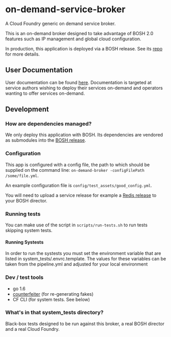 # on-demand-service-broker
A Cloud Foundry generic on demand service broker.

This is an on-demand broker designed to take advantage of BOSH 2.0 features such
as IP management and global cloud configuration.

In production, this application is deployed via a BOSH release. See its
[repo](https://github.com/pivotal-cf/on-demand-service-broker-release) for more
details.

## User Documentation

User documentation can be found [here](https://docs.pivotal.io/svc-sdk/odb). Documentation is targeted at service authors wishing to deploy their services on-demand and operators wanting to offer services on-demand.

## Development

### How are dependencies managed?
We only deploy this application with BOSH. Its dependencies are vendored as submodules
into the [BOSH release](https://github.com/pivotal-cf/on-demand-service-broker-release).

### Configuration
This app is configured with a config file, the path to which should be supplied on
the command line: `on-demand-broker -configFilePath /some/file.yml`.

An example configuration file is `config/test_assets/good_config.yml`.

You will need to upload a
service release for example a [Redis release](https://github.com/pivotal-cf-experimental/redis-example-service-release)
to your BOSH director.

### Running tests
You can make use of the script in `scripts/run-tests.sh` to run tests skipping system tests.

#### Running Systests
In order to run the systests you must set the environment variable that are
listed in system_tests/.envrc.template. The values for these variables can be
taken from the pipeline.yml and adjusted for your local environment

### Dev / test tools
* go 1.6
* [counterfeiter](https://github.com/maxbrunsfeld/counterfeiter) (for re-generating fakes)
* CF CLI (for system tests. See below)

### What's in that system_tests directory?
Black-box tests designed to be run against this broker, a real BOSH director and
a real Cloud Foundry.

